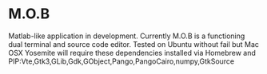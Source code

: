 # M.O.B
Matlab-like application in development.  Currently M.O.B is a functioning dual terminal and source code editor.  Tested on Ubuntu without fail but Mac OSX Yosemite will require these dependencies installed via Homebrew and PIP:Vte,Gtk3,GLib,Gdk,GObject,Pango,PangoCairo,numpy,GtkSource
